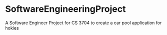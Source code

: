 # SoftwareEngineeringProject
A Software Engineer Project for CS 3704 to create a car pool application for hokies
